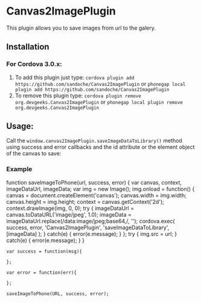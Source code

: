 Canvas2ImagePlugin
============

This plugin allows you to save images from url to the galery.



Installation
------------

### For Cordova 3.0.x:

1. To add this plugin just type: `cordova plugin add https://github.com/sandoche/Canvas2ImagePlugin` or `phonegap local plugin add https://github.com/sandoche/Canvas2ImagePlugin`
2. To remove this plugin type: `cordova plugin remove org.devgeeks.Canvas2ImagePlugin` or `phonegap local plugin remove org.devgeeks.Canvas2ImagePlugin`


Usage:
------

Call the `window.canvas2ImagePlugin.saveImageDataToLibrary()` method using success and error callbacks and the id attribute or the element object of the canvas to save:

### Example

function saveImageToPhone(url, success, error) {
	var canvas, context, imageDataUrl, imageData;
	var img = new Image();
	img.onload = function() {
		canvas = document.createElement('canvas');
		canvas.width = img.width;
		canvas.height = img.height;
		context = canvas.getContext('2d');
		context.drawImage(img, 0, 0);
		try {
			imageDataUrl = canvas.toDataURL('image/jpeg', 1.0);
			imageData = imageDataUrl.replace(/data:image\/jpeg;base64,/, '');
			cordova.exec(
				success,
				error,
				'Canvas2ImagePlugin',
				'saveImageDataToLibrary',
				[imageData]
				);
			}
			catch(e) {
				error(e.message);
			}
		};
		try {
			img.src = url;
		}
		catch(e) {
			error(e.message);
		}
	}



	var success = function(msg){

	};

	var error = function(err){

	};

	saveImageToPhone(URL, success, error);
